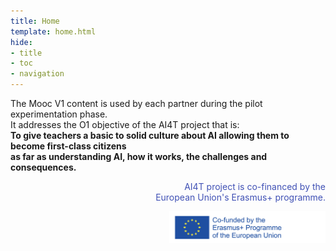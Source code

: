 ```yaml
---
title: Home
template: home.html
hide:
- title
- toc
- navigation
---
```

The Mooc V1 content is used by each partner during the pilot experimentation phase.  
It addresses the O1 objective of the AI4T project that is:  
**To give teachers a basic to solid culture about AI allowing them to become first-class citizens**  
**as far as understanding AI, how it works, the challenges and consequences.**  

<p style="text-align:right; color: #4051b5;">AI4T project is co-financed by the <br/>European Union's Erasmus+ programme.</p>
<img align="right" src="assets/logoerasmusright_en_0.jpeg" alt="Logo Erasmus+" width="250">
